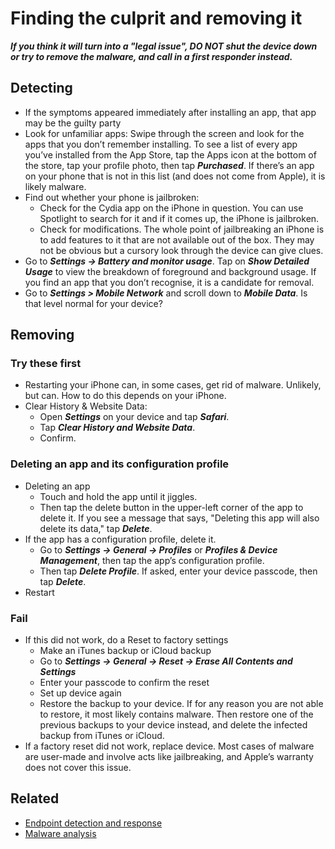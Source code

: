# Finding the culprit and removing it

***If you think it will turn into a "legal issue", DO NOT shut the device down or try to remove the malware, and call in a first responder instead.***

## Detecting

* If the symptoms appeared immediately after installing an app, that app may be the guilty party
* Look for unfamiliar apps: Swipe through the screen and look for the apps that you don’t remember installing. To see a list of every app you’ve installed from the App Store, tap the Apps icon at the bottom of the store, tap your profile photo, then tap ***Purchased***. If there’s an app on your phone that is not in this list (and does not come from Apple), it is likely malware. 
* Find out whether your phone is jailbroken:
   * Check for the Cydia app on the iPhone in question.  You can use Spotlight to search for it and if it comes up, the iPhone is jailbroken.
   * Check for modifications. The whole point of jailbreaking an iPhone is to add features to it that are not available out of the box. They may not be obvious but a cursory look through the device can give clues.
* Go to ***Settings -> Battery and monitor usage***. Tap on ***Show Detailed Usage*** to view the breakdown of foreground and background usage. If you find an app that you don’t recognise, it is a candidate for removal. 
* Go to ***Settings > Mobile Network*** and scroll down to ***Mobile Data***. Is that level normal for your device?

## Removing

### Try these first

* Restarting your iPhone can, in some cases, get rid of malware. Unlikely, but can. How to do this depends on your iPhone. 
* Clear History & Website Data: 
  * Open ***Settings*** on your device and tap ***Safari***. 
  * Tap ***Clear History and Website Data***. 
  * Confirm.

### Deleting an app and its configuration profile

* Deleting an app
  * Touch and hold the app until it jiggles.
  * Then tap the delete button in the upper-left corner of the app to delete it. If you see a message that says, "Deleting this app will also delete its data," tap ***Delete***.
* If the app has a configuration profile, delete it.
  * Go to ***Settings -> General -> Profiles*** or ***Profiles & Device Management***, then tap the app’s configuration profile.
  * Then tap ***Delete Profile***. If asked, enter your device passcode, then tap ***Delete***.
* Restart

### Fail

* If this did not work, do a Reset to factory settings
  * Make an iTunes backup or iCloud backup
  * Go to ***Settings -> General -> Reset -> Erase All Contents and Settings***
  * Enter your passcode to confirm the reset
  * Set up device again
  * Restore the backup to your device. If for any reason you are not able to restore, it most likely contains malware. Then restore one of the previous backups to your device instead, and delete the infected backup from iTunes or iCloud.
* If a factory reset did not work, replace device. Most cases of malware are user-made and involve acts like jailbreaking, and Apple’s warranty does not cover this issue.

## Related

* [Endpoint detection and response](https://dfir.tymyrddin.dev/)
* [Malware analysis](https://reverse.tymyrddin.dev/)
